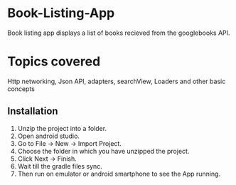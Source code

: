 # Book-Listing-App

Book listing app displays a list of books recieved from the googlebooks API.

# Topics covered

Http networking, Json API, adapters, searchView, Loaders and other basic concepts

## Installation

1. Unzip the project into a folder.
2. Open android studio.
3. Go to File -> New -> Import Project.
4. Choose the folder in which you have unzipped the project.
5. Click Next -> Finish.
6. Wait till the gradle files sync.
7. Then run on emulator or android smartphone to see the App running.
